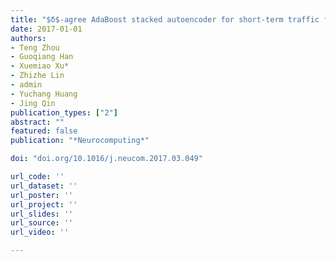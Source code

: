 ```yaml
---
title: "$δ$-agree AdaBoost stacked autoencoder for short-term traffic flow forecasting"
date: 2017-01-01
authors:
- Teng Zhou
- Guoqiang Han
- Xuemiao Xu*
- Zhizhe Lin
- admin
- Yuchang Huang
- Jing Qin
publication_types: ["2"]
abstract: ""
featured: false
publication: "*Neurocomputing*"

doi: "doi.org/10.1016/j.neucom.2017.03.049"

url_code: ''
url_dataset: ''
url_poster: ''
url_project: ''
url_slides: ''
url_source: ''
url_video: ''

---
```


